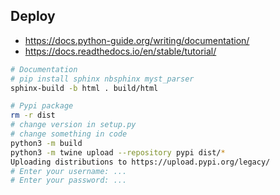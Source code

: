 ## Deploy

- https://docs.python-guide.org/writing/documentation/
- https://docs.readthedocs.io/en/stable/tutorial/


```bash
# Documentation
# pip install sphinx nbsphinx myst_parser
sphinx-build -b html . build/html

# Pypi package
rm -r dist
# change version in setup.py
# change something in code
python3 -m build
python3 -m twine upload --repository pypi dist/*
Uploading distributions to https://upload.pypi.org/legacy/
# Enter your username: ...
# Enter your password: ...
```

